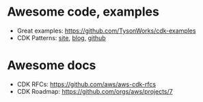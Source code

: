 # Awesome code, examples
* Great examples: https://github.com/TysonWorks/cdk-examples
* CDK Patterns: [site](https://cdkpatterns.com/index.html), [blog](https://dev.to/nideveloper/cdk-patterns-at-20-let-s-walk-through-all-20-serverless-patterns-for-aws-d1n), [github](https://github.com/cdk-patterns)

# Awesome docs
* CDK RFCs: https://github.com/aws/aws-cdk-rfcs
* CDK Roadmap: https://github.com/orgs/aws/projects/7
